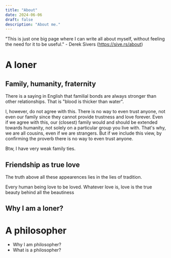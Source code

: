 ```yaml
---
title: "About"
date: 2024-06-06
draft: false
description: "About me."
---
```


"This is just one big page where I can write all about myself, without feeling the need for it to be useful." - Derek Sivers (https://sive.rs/about)

# A loner
## Family, humanity, fraternity
There is a saying in English that familial bonds are always stronger than other relationships. That is "blood is thicker than water".

I, however, do not agree with this. There is no way to even trust anyone, not even our family since they cannot provide trustness and love forever. Even if we agree with this, our (closest) family would and should be extended towards humanity, not solely on a particular group you live with. That's why, we are all cousins, even if we are strangers. But if we include this view, by confirming the proverb there is no way to even trust anyone.

Btw, I have very weak family ties.

## Friendship as true love
The truth above all these appearences lies in the lies of tradition.

Every human being love to be loved. Whatever love is, love is the true beauty behind all the beautiness
## Why I am a loner?

# A philosopher
- Why I am philosopher?
- What is a philosopher?